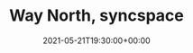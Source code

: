 ---
templateKey: event
guid: E1A36828-F739-B0C7-9FFC-F45524A34F39
date: 2021-05-21T19:30:00+00:00
eventTime: '7:30pm'
title: Way North, syncspace
artist: Way North
city: Interweb
venue: syncspace
group: Tim Shia
guests: Petr Cancura, Michael Herring, Rebecca Hennessy
---